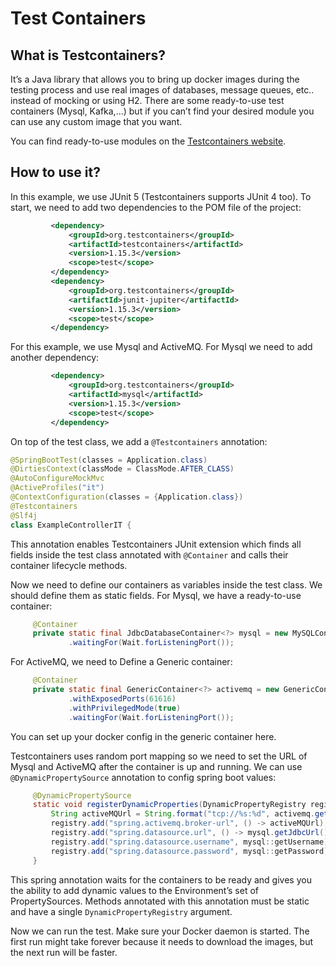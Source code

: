 # Test Containers
## What is Testcontainers?

It’s a Java library that allows you to bring up docker images during the testing process and use real images of databases, message queues, etc.. instead of mocking or using H2. There are some ready-to-use test containers (Mysql, Kafka,…) but if you can’t find your desired module you can use any custom image that you want.

You can find ready-to-use modules on the [Testcontainers website](https://www.testcontainers.org/ "https://www.testcontainers.org/").

## How to use it?

In this example, we use JUnit 5 (Testcontainers supports JUnit 4 too). To start, we need to add two dependencies to the POM file of the project:

```xml
         <dependency>
             <groupId>org.testcontainers</groupId>
             <artifactId>testcontainers</artifactId>
             <version>1.15.3</version>
             <scope>test</scope>
         </dependency>
         <dependency>
             <groupId>org.testcontainers</groupId>
             <artifactId>junit-jupiter</artifactId>
             <version>1.15.3</version>
             <scope>test</scope>
         </dependency>
```

For this example, we use Mysql and ActiveMQ. For Mysql we need to add another dependency:

```xml
         <dependency>
             <groupId>org.testcontainers</groupId>
             <artifactId>mysql</artifactId>
             <version>1.15.3</version>
             <scope>test</scope>
         </dependency>
```

On top of the test class, we add a `@Testcontainers` annotation:

 ```java
 @SpringBootTest(classes = Application.class)
 @DirtiesContext(classMode = ClassMode.AFTER_CLASS)
 @AutoConfigureMockMvc
 @ActiveProfiles("it")
 @ContextConfiguration(classes = {Application.class})
 @Testcontainers
 @Slf4j
 class ExampleControllerIT {
```

This annotation enables Testcontainers JUnit extension which finds all fields inside the test class annotated with `@Container` and calls their container lifecycle methods.

Now we need to define our containers as variables inside the test class. We should define them as static fields. For Mysql, we have a ready-to-use container:

```java
     @Container
     private static final JdbcDatabaseContainer<?> mysql = new MySQLContainer<>("mysql:5.7.22")
             .waitingFor(Wait.forListeningPort());
```

For ActiveMQ, we need to Define a Generic container:

```java
     @Container
     private static final GenericContainer<?> activemq = new GenericContainer<>(DockerImageName.parse("rmohr/activemq:5.14.0"))
             .withExposedPorts(61616)
             .withPrivilegedMode(true)
             .waitingFor(Wait.forListeningPort());
```

You can set up your docker config in the generic container here.

Testcontainers uses random port mapping so we need to set the URL of Mysql and ActiveMQ after the container is up and running. We can use `@DynamicPropertySource` annotation to config spring boot values:

```java
     @DynamicPropertySource
     static void registerDynamicProperties(DynamicPropertyRegistry registry) {
         String activeMQUrl = String.format("tcp://%s:%d", activemq.getContainerIpAddress(), activemq.getFirstMappedPort());
         registry.add("spring.activemq.broker-url", () -> activeMQUrl);
         registry.add("spring.datasource.url", () -> mysql.getJdbcUrl() + "?useSSL=false");
         registry.add("spring.datasource.username", mysql::getUsername);
         registry.add("spring.datasource.password", mysql::getPassword);
     }
```

This spring annotation waits for the containers to be ready and gives you the ability to add dynamic values to the Environment’s set of PropertySources. Methods annotated with this annotation must be static and have a single `DynamicPropertyRegistry` argument.

Now we can run the test. Make sure your Docker daemon is started. The first run might take forever because it needs to download the images, but the next run will be faster.